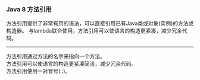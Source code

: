 ### Java 8 方法引用

方法引用提供了非常有用的语法，可以直接引用已有Java类或对象(实例)的方法或构造器。
与lambda联合使用，方法引用可以使语言的构造更紧凑，减少冗余代码。

------------------------------------------------------------
方法引用通过方法的名字来指向一个方法。  
方法引用可以使语言的构造更紧凑简洁，减少冗余代码。   
方法引用使用一对冒号(::)。 